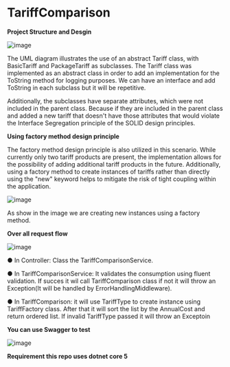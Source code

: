 # TariffComparison

**Project Structure and Desgin**

![image](https://user-images.githubusercontent.com/17432146/212719950-af943e9e-4507-43e4-87f4-40a7e6569e6e.png)


The UML diagram illustrates the use of an abstract Tariff class, with BasicTariff and PackageTariff as subclasses. The Tariff class was implemented as an abstract class in order to add an implementation for the ToString method for logging purposes. We can have an interface and add ToString in each subclass but it will be repetitive. 

 Additionally, the subclasses have separate attributes, which were not included in the parent class. Because if they are included in the parent class and added a new tariff that doesn't have those attributes that would violate the Interface Segregation principle of the SOLID design principles.


**Using factory method design principle**

The factory method design principle is also utilized in this scenario. While currently only two tariff products are present, the implementation allows for the possibility of adding additional tariff products in the future. Additionally, using a factory method to create instances of tariffs rather than directly using the "new" keyword helps to mitigate the risk of tight coupling within the application.

![image](https://user-images.githubusercontent.com/17432146/212721921-fe87cade-9d18-46a2-9823-097b83dd6736.png)

As show in the image we are creating new instances using a factory method. 

**Over all request flow**

![image](https://user-images.githubusercontent.com/17432146/212724776-8a83d7c9-9359-4c6b-979e-2343a2613b5f.png)

● In Controller: Class the TariffComparisonService.

● In TariffComparisonService: It validates the consumption using fluent validation. If succes it wil call TariffComparison class if not it will throw an Exception(It will be handled by ErrorHandlingMiddleware).

● In TariffComparison: it will use TariffType to create instance using TariffFactory class. After that it will sort the list by the AnnualCost and return ordered list. If invalid TariffType passed it will throw an Exceptoin


**You can use Swagger to test**

![image](https://user-images.githubusercontent.com/17432146/212743391-cb41b5cd-42c6-41ab-ba3f-15e8c92134fe.png)


**Requirement this repo uses dotnet core 5**
